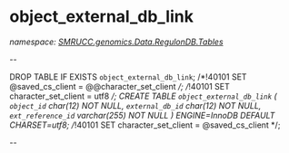 ﻿# object_external_db_link
_namespace: [SMRUCC.genomics.Data.RegulonDB.Tables](./index.md)_

--
 
 DROP TABLE IF EXISTS `object_external_db_link`;
 /*!40101 SET @saved_cs_client = @@character_set_client */;
 /*!40101 SET character_set_client = utf8 */;
 CREATE TABLE `object_external_db_link` (
 `object_id` char(12) NOT NULL,
 `external_db_id` char(12) NOT NULL,
 `ext_reference_id` varchar(255) NOT NULL
 ) ENGINE=InnoDB DEFAULT CHARSET=utf8;
 /*!40101 SET character_set_client = @saved_cs_client */;
 
 --




